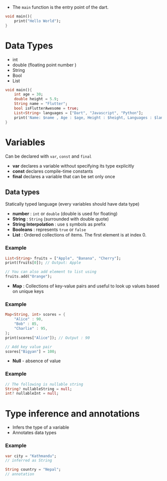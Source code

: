 - The `main` function is the entry point of the dart.

```dart
void main(){
    print("Hello World");
}
```

# Data Types

- int
- double (floating point number )
- String
- Bool
- List

```dart
void main(){
    int age = 30;
    double height = 5.9;
    String name = "Flutter";
    bool isFlutterAwesome = true;
    List<String> languages = ["Dart", "Javascript", "Python"];
    print('Name: $name , Age : $age, Height : $height, Languages : $languages');
}
```

# Variables

Can be declared with `var`, `const` and `final`

- **var** declares a variable without specifying its type explicitly
- **const** declares compile-time constants
- **final** declares a variable that can be set only once

## Data types

Statically typed language (every variables should have data type)

- **number** : `int` or `double` (double is used for floating)
- **String** : `String` (surrounded with double quote)
- **String Interpolation** : use `$` symbols as prefix
- **Booleans** : represents `true` or `false`
- **List** : Ordered collections of items. The first element is at index 0.

### Example

```dart
List<String> fruits = ["Apple", "Banana", "Cherry"];
print(fruits[0]); // Output: Apple

// You can also add element to list using
fruits.add("Orange");
```

- **Map** : Collections of key-value pairs and useful to look up values based on unique keys

### Example

```dart
Map<String, int> scores = {
    "Alice" : 90,
    "Bob" : 85,
    "Charlie" : 95,
};
print(scores["Alice"]); // Output : 90

// Add key value pair
scores["Bigyan"] = 100;
```

- **Null** - absence of value

### Example

```dart
// The following is nullable string
String? nullableString = null;
int? nullableInt = null;
```

# Type inference and annotations

- Infers the type of a variable
- Annotates data types

### Example

```dart
var city = "Kathmandu";
// inferred as String

String country = "Nepal";
// annotation
```
